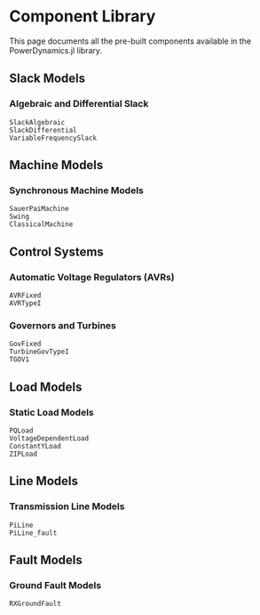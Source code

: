 # Component Library

This page documents all the pre-built components available in the PowerDynamics.jl library.

## Slack Models

### Algebraic and Differential Slack
```@docs
SlackAlgebraic
SlackDifferential
VariableFrequencySlack
```

## Machine Models

### Synchronous Machine Models
```@docs
SauerPaiMachine
Swing
ClassicalMachine
```

## Control Systems

### Automatic Voltage Regulators (AVRs)
```@docs
AVRFixed
AVRTypeI
```

### Governors and Turbines
```@docs
GovFixed
TurbineGovTypeI
TGOV1
```

## Load Models

### Static Load Models
```@docs
PQLoad
VoltageDependentLoad
ConstantYLoad
ZIPLoad
```

## Line Models

### Transmission Line Models
```@docs
PiLine
PiLine_fault
```

## Fault Models

### Ground Fault Models
```@docs
RXGroundFault
```
